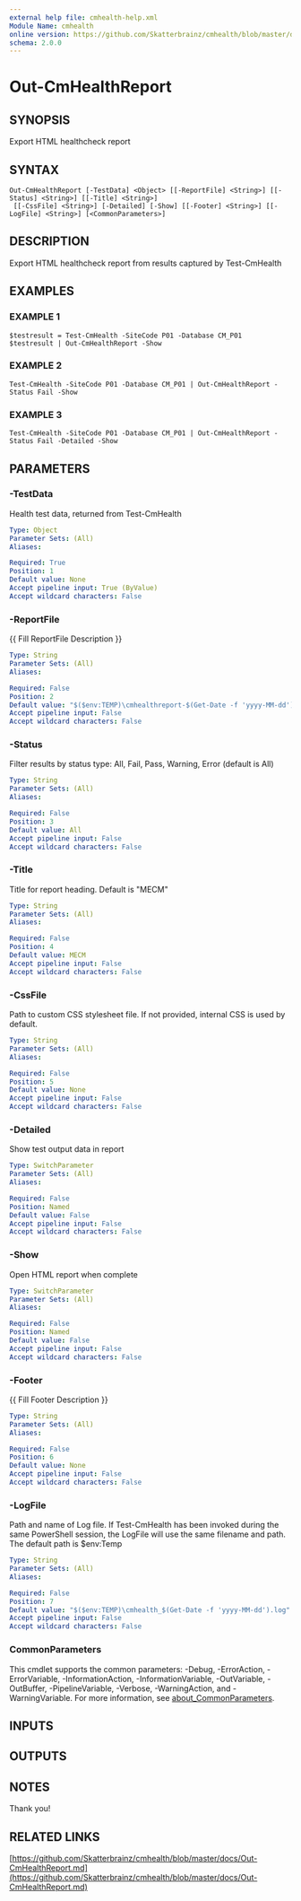 ```yaml
---
external help file: cmhealth-help.xml
Module Name: cmhealth
online version: https://github.com/Skatterbrainz/cmhealth/blob/master/docs/Out-CmHealthReport.md
schema: 2.0.0
---
```


# Out-CmHealthReport

## SYNOPSIS
Export HTML healthcheck report

## SYNTAX

```
Out-CmHealthReport [-TestData] <Object> [[-ReportFile] <String>] [[-Status] <String>] [[-Title] <String>]
 [[-CssFile] <String>] [-Detailed] [-Show] [[-Footer] <String>] [[-LogFile] <String>] [<CommonParameters>]
```

## DESCRIPTION
Export HTML healthcheck report from results captured by Test-CmHealth

## EXAMPLES

### EXAMPLE 1
```
$testresult = Test-CmHealth -SiteCode P01 -Database CM_P01
$testresult | Out-CmHealthReport -Show
```

### EXAMPLE 2
```
Test-CmHealth -SiteCode P01 -Database CM_P01 | Out-CmHealthReport -Status Fail -Show
```

### EXAMPLE 3
```
Test-CmHealth -SiteCode P01 -Database CM_P01 | Out-CmHealthReport -Status Fail -Detailed -Show
```

## PARAMETERS

### -TestData
Health test data, returned from Test-CmHealth

```yaml
Type: Object
Parameter Sets: (All)
Aliases:

Required: True
Position: 1
Default value: None
Accept pipeline input: True (ByValue)
Accept wildcard characters: False
```

### -ReportFile
{{ Fill ReportFile Description }}

```yaml
Type: String
Parameter Sets: (All)
Aliases:

Required: False
Position: 2
Default value: "$($env:TEMP)\cmhealthreport-$(Get-Date -f 'yyyy-MM-dd').htm"
Accept pipeline input: False
Accept wildcard characters: False
```

### -Status
Filter results by status type: All, Fail, Pass, Warning, Error (default is All)

```yaml
Type: String
Parameter Sets: (All)
Aliases:

Required: False
Position: 3
Default value: All
Accept pipeline input: False
Accept wildcard characters: False
```

### -Title
Title for report heading.
Default is "MECM"

```yaml
Type: String
Parameter Sets: (All)
Aliases:

Required: False
Position: 4
Default value: MECM
Accept pipeline input: False
Accept wildcard characters: False
```

### -CssFile
Path to custom CSS stylesheet file.
If not provided, internal CSS is used by default.

```yaml
Type: String
Parameter Sets: (All)
Aliases:

Required: False
Position: 5
Default value: None
Accept pipeline input: False
Accept wildcard characters: False
```

### -Detailed
Show test output data in report

```yaml
Type: SwitchParameter
Parameter Sets: (All)
Aliases:

Required: False
Position: Named
Default value: False
Accept pipeline input: False
Accept wildcard characters: False
```

### -Show
Open HTML report when complete

```yaml
Type: SwitchParameter
Parameter Sets: (All)
Aliases:

Required: False
Position: Named
Default value: False
Accept pipeline input: False
Accept wildcard characters: False
```

### -Footer
{{ Fill Footer Description }}

```yaml
Type: String
Parameter Sets: (All)
Aliases:

Required: False
Position: 6
Default value: None
Accept pipeline input: False
Accept wildcard characters: False
```

### -LogFile
Path and name of Log file.
If Test-CmHealth has been invoked during the same PowerShell 
session, the LogFile will use the same filename and path.
The default path is $env:Temp

```yaml
Type: String
Parameter Sets: (All)
Aliases:

Required: False
Position: 7
Default value: "$($env:TEMP)\cmhealth_$(Get-Date -f 'yyyy-MM-dd').log"
Accept pipeline input: False
Accept wildcard characters: False
```

### CommonParameters
This cmdlet supports the common parameters: -Debug, -ErrorAction, -ErrorVariable, -InformationAction, -InformationVariable, -OutVariable, -OutBuffer, -PipelineVariable, -Verbose, -WarningAction, and -WarningVariable. For more information, see [about_CommonParameters](http://go.microsoft.com/fwlink/?LinkID=113216).

## INPUTS

## OUTPUTS

## NOTES
Thank you!

## RELATED LINKS

[https://github.com/Skatterbrainz/cmhealth/blob/master/docs/Out-CmHealthReport.md](https://github.com/Skatterbrainz/cmhealth/blob/master/docs/Out-CmHealthReport.md)

